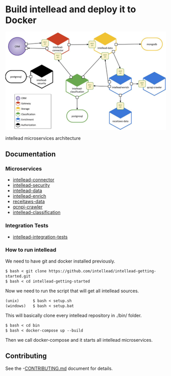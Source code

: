 # Build intellead and deploy it to Docker

![](./resources/architecture.jpg)

intellead microservices architecture

## Documentation

### Microservices

- [intellead-connector](https://github.com/intellead/intellead-connector)
- [intellead-security](https://github.com/intellead/intellead-security)
- [intellead-data](https://github.com/intellead/intellead-data)
- [intellead-enrich](https://github.com/intellead/intellead-enrich)
- [receitaws-data](https://github.com/intellead/receitaws-data)
- [qcnpj-crawler](https://github.com/intellead/qcnpj-crawler)
- [intellead-classification](https://github.com/intellead/intellead-classification)

### Integration Tests

- [intellead-integration-tests](https://github.com/intellead/intellead-integration-tests)

### How to run intellead

We need to have git and docker installed previously.

```
$ bash < git clone https://github.com/intellead/intellead-getting-started.git
$ bash < cd intellead-getting-started
```

Now we need to run the script that will get all intellead sources.

```
(unix)      $ bash < setup.sh
(windows)   $ bash < setup.bat
```

This will basically clone every intellead repository in ./bin/ folder.

```
$ bash < cd bin
$ bash < docker-compose up --build
```

Then we call docker-compose and it starts all intellead microservices.

## Contributing

See the -[CONTRIBUTING.md](./CONTRIBUTING.md) document for details.

